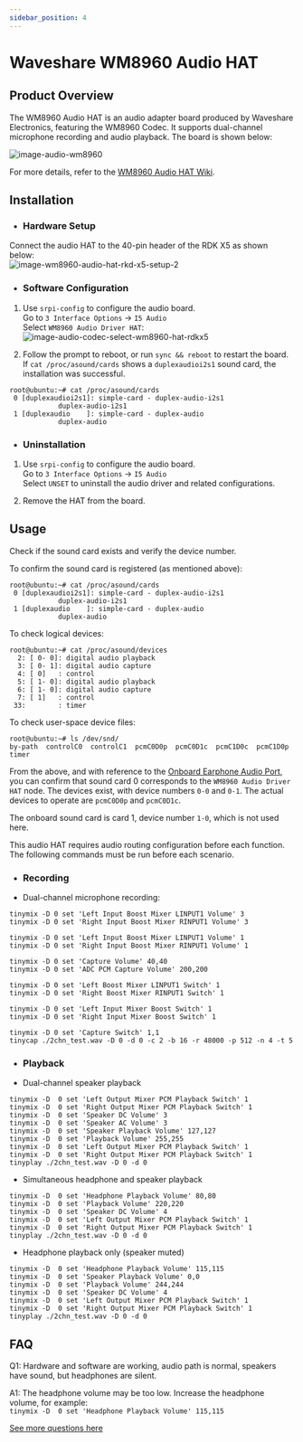 ```yaml
---
sidebar_position: 4
---
```


# Waveshare WM8960 Audio HAT

## Product Overview
The WM8960 Audio HAT is an audio adapter board produced by Waveshare Electronics, featuring the WM8960 Codec. It supports dual-channel microphone recording and audio playback. The board is shown below:

![image-audio-wm8960](https://rdk-doc.oss-cn-beijing.aliyuncs.com/doc/img/03_Basic_Application/02_audio/image/image-audio-wm8960.jpg)

For more details, refer to the [WM8960 Audio HAT Wiki](https://www.waveshare.net/wiki/WM8960_Audio_HAT).

## Installation

- ### Hardware Setup

Connect the audio HAT to the 40-pin header of the RDK X5 as shown below:  
![image-wm8960-audio-hat-rkd-x5-setup-2](https://rdk-doc.oss-cn-beijing.aliyuncs.com/doc/img/03_Basic_Application/02_audio/image/image-wm8960-audio-hat-rkd-x5-setup-2.png)

- ### Software Configuration

1. Use `srpi-config` to configure the audio board.  
Go to `3 Interface Options` -> `I5 Audio`  
Select `WM8960 Audio Driver HAT`:
![image-audio-codec-select-wm8960-hat-rdkx5](https://rdk-doc.oss-cn-beijing.aliyuncs.com/doc/img/03_Basic_Application/02_audio/image/image-audio-codec-select-wm8960-hat-rdkx5.png)  

2. Follow the prompt to reboot, or run `sync && reboot` to restart the board. If `cat /proc/asound/cards` shows a `duplexaudioi2s1` sound card, the installation was successful.

```shell
root@ubuntu:~# cat /proc/asound/cards 
 0 [duplexaudioi2s1]: simple-card - duplex-audio-i2s1
            duplex-audio-i2s1
 1 [duplexaudio    ]: simple-card - duplex-audio
            duplex-audio
```

- ### Uninstallation
1. Use `srpi-config` to configure the audio board.  
Go to `3 Interface Options` -> `I5 Audio`  
Select `UNSET` to uninstall the audio driver and related configurations.

2. Remove the HAT from the board.

## Usage
Check if the sound card exists and verify the device number.

To confirm the sound card is registered (as mentioned above):
```shell
root@ubuntu:~# cat /proc/asound/cards 
 0 [duplexaudioi2s1]: simple-card - duplex-audio-i2s1
            duplex-audio-i2s1
 1 [duplexaudio    ]: simple-card - duplex-audio
            duplex-audio
```

To check logical devices:
```shell
root@ubuntu:~# cat /proc/asound/devices
  2: [ 0- 0]: digital audio playback
  3: [ 0- 1]: digital audio capture
  4: [ 0]   : control
  5: [ 1- 0]: digital audio playback
  6: [ 1- 0]: digital audio capture
  7: [ 1]   : control
 33:        : timer
```

To check user-space device files:
```shell
root@ubuntu:~# ls /dev/snd/
by-path  controlC0  controlC1  pcmC0D0p  pcmC0D1c  pcmC1D0c  pcmC1D0p  timer
```
From the above, and with reference to the [Onboard Earphone Audio Port](in_board_es8326.md#运行), you can confirm that sound card 0 corresponds to the `WM8960 Audio Driver HAT` node. The devices exist, with device numbers `0-0` and `0-1`. The actual devices to operate are `pcmC0D0p` and `pcmC0D1c`.

The onboard sound card is card 1, device number `1-0`, which is not used here.

This audio HAT requires audio routing configuration before each function. The following commands must be run before each scenario.

- ### Recording
- Dual-channel microphone recording:

```
tinymix -D 0 set 'Left Input Boost Mixer LINPUT1 Volume' 3
tinymix -D 0 set 'Right Input Boost Mixer RINPUT1 Volume' 3

tinymix -D 0 set 'Left Input Boost Mixer LINPUT1 Volume' 1
tinymix -D 0 set 'Right Input Boost Mixer RINPUT1 Volume' 1

tinymix -D 0 set 'Capture Volume' 40,40
tinymix -D 0 set 'ADC PCM Capture Volume' 200,200

tinymix -D 0 set 'Left Boost Mixer LINPUT1 Switch' 1
tinymix -D 0 set 'Right Boost Mixer RINPUT1 Switch' 1

tinymix -D 0 set 'Left Input Mixer Boost Switch' 1
tinymix -D 0 set 'Right Input Mixer Boost Switch' 1

tinymix -D 0 set 'Capture Switch' 1,1
tinycap ./2chn_test.wav -D 0 -d 0 -c 2 -b 16 -r 48000 -p 512 -n 4 -t 5
```

- ### Playback

- Dual-channel speaker playback

```
tinymix -D  0 set 'Left Output Mixer PCM Playback Switch' 1
tinymix -D  0 set 'Right Output Mixer PCM Playback Switch' 1
tinymix -D  0 set 'Speaker DC Volume' 3
tinymix -D  0 set 'Speaker AC Volume' 3
tinymix -D  0 set 'Speaker Playback Volume' 127,127
tinymix -D  0 set 'Playback Volume' 255,255
tinymix -D  0 set 'Left Output Mixer PCM Playback Switch' 1
tinymix -D  0 set 'Right Output Mixer PCM Playback Switch' 1
tinyplay ./2chn_test.wav -D 0 -d 0
```

- Simultaneous headphone and speaker playback
```
tinymix -D  0 set 'Headphone Playback Volume' 80,80
tinymix -D  0 set 'Playback Volume' 220,220
tinymix -D  0 set 'Speaker DC Volume' 4
tinymix -D  0 set 'Left Output Mixer PCM Playback Switch' 1
tinymix -D  0 set 'Right Output Mixer PCM Playback Switch' 1
tinyplay ./2chn_test.wav -D 0 -d 0
```

- Headphone playback only (speaker muted)
```
tinymix -D  0 set 'Headphone Playback Volume' 115,115
tinymix -D  0 set 'Speaker Playback Volume' 0,0
tinymix -D  0 set 'Playback Volume' 244,244
tinymix -D  0 set 'Speaker DC Volume' 4
tinymix -D  0 set 'Left Output Mixer PCM Playback Switch' 1
tinymix -D  0 set 'Right Output Mixer PCM Playback Switch' 1
tinyplay ./2chn_test.wav -D 0 -d 0
```

## FAQ
Q1: Hardware and software are working, audio path is normal, speakers have sound, but headphones are silent.

A1: The headphone volume may be too low. Increase the headphone volume, for example:  
`tinymix -D  0 set 'Headphone Playback Volume' 115,115`

[See more questions here](../../../08_FAQ/04_multimedia.md)

